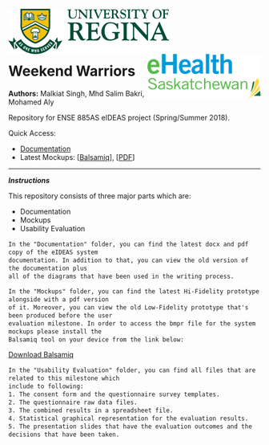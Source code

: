 <p>
  <img align="left" src="./Documentation/uofr_logo.jpg" alt="U of R logo" height="90px"/>
  <img align="right" src="./Documentation/ehealth_logo.png" alt="eHealth logo" height="90px"/>
</p>

<br/><br/><br/><br/>

# Weekend Warriors

**Authors:** Malkiat Singh, Mhd Salim Bakri, Mohamed Aly

Repository for ENSE 885AS eIDEAS project (Spring/Summer 2018).

Quick Access:

* [Documentation](./documentation.md)
* Latest Mockups: \[[Balsamiq](./Mockups/eIDEAS.bmpr)\], \[[PDF](./Mockups/eIDEAS.pdf)\]

---

___Instructions___

This repository consists of three major parts which are:
* Documentation
* Mockups
* Usability Evaluation

```
In the "Documentation" folder, you can find the latest docx and pdf copy of the eIDEAS system
documentation. In addition to that, you can view the old version of the documentation plus
all of the diagrams that have been used in the writing process.
```

```
In the "Mockups" folder, you can find the latest Hi-Fidelity prototype alongside with a pdf version
of it. Moreover, you can view the old Low-Fidelity prototype that's been produced before the user
evaluation milestone. In order to access the bmpr file for the system mockups please install the
Balsamiq tool on your device from the link below:
```
[Download Balsamiq](https://balsamiq.com/download/)


```
In the "Usability Evaluation" folder, you can find all files that are related to this milestone which
include to following:
1. The consent form and the questionnaire survey templates.
2. The questionnaire raw data files.
3. The combined results in a spreadsheet file.
4. Statistical graphical representation for the evaluation results.
5. The presentation slides that have the evaluation outcomes and the decisions that have been taken.
```
